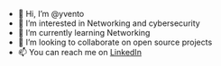 - 👋 Hi, I’m @yvento
- 👀 I’m interested in Networking and cybersecurity
- 🌱 I’m currently learning Networking
- 💞️ I’m looking to collaborate on open source projects
- 📫 You can reach me on [LinkedIn](https://www.linkedin.com/in/yves-mfitumukiza-ndayisaba-1b233627b/)

<!---
yvento/yvento is a ✨ special ✨ repository because its `README.md` (this file) appears on your GitHub profile.
You can click the Preview link to take a look at your changes.
--->
